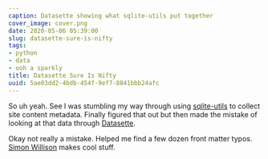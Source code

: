 ```yaml
---
caption: Datasette showing what sqlite-utils put together
cover_image: cover.png
date: 2020-05-06 05:39:00
slug: datasette-sure-is-nifty
tags:
- python
- data
- ooh a sparkly
title: Datasette Sure Is Nifty
uuid: 5ae03dd2-4bdb-454f-9ef7-8841bbb24afc
---
```


So uh yeah. See I was stumbling my way through using
[sqlite-utils](https://sqlite-utils.readthedocs.io) to collect site
content metadata. Finally figured that out but then made the mistake of
looking at that data through
[Datasette](https://datasette.readthedocs.io).

Okay not really a mistake. Helped me find a few dozen front matter
typos. [Simon Willison](https://simonwillison.net/) makes cool stuff.